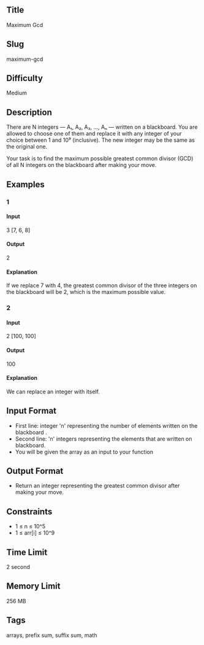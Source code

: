 ## Title

Maximum Gcd

## Slug

maximum-gcd

## Difficulty

Medium

## Description

There are N integers — A₁, A₂, A₃, …, Aₙ — written on a blackboard.
You are allowed to choose one of them and replace it with any integer of your choice between 1 and 10⁹ (inclusive). The new integer may be the same as the original one.

Your task is to find the maximum possible greatest common divisor (GCD) of all N integers on the blackboard after making your move.

## Examples

### 1

#### Input

3 
[7, 6, 8]

#### Output

2

#### Explanation

If we replace 7 with 4, the greatest common divisor of the three integers on the blackboard will be 2, which is the maximum possible value.

### 2

#### Input

2
[100, 100]

#### Output

100

#### Explanation

We can replace an integer with itself.

## Input Format

- First line: integer 'n' representing the number of elements written on the blackboard .  
- Second line: 'n' integers representing the elements that are written on blackboard.
- You will be given the array as an input to your function

## Output Format

- Return an integer representing the greatest common divisor after making your move.

## Constraints

- 1 ≤ n ≤ 10^5
- 1 ≤ arr[i] ≤ 10^9

## Time Limit

2 second

## Memory Limit

256 MB

## Tags

arrays, prefix sum, suffix sum, math
